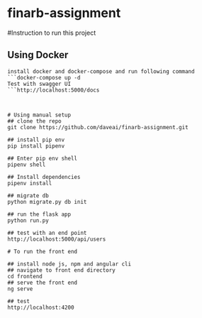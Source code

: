 # finarb-assignment

#Instruction to run this project

## Using Docker
```git clone https://github.com/daveai/finarb-assignment.git
install docker and docker-compose and run following command
```docker-compose up -d
Test with swagger UI
```http://localhost:5000/docs



# Using manual setup
## clone the repo
git clone https://github.com/daveai/finarb-assignment.git

## install pip env
pip install pipenv

## Enter pip env shell
pipenv shell

## Install dependencies
pipenv install

## migrate db
python migrate.py db init

## run the flask app
python run.py

## test with an end point 
http://localhost:5000/api/users

# To run the front end

## install node js, npm and angular cli
## navigate to front end directory
cd frontend
## serve the front end
ng serve

## test
http://localhost:4200




